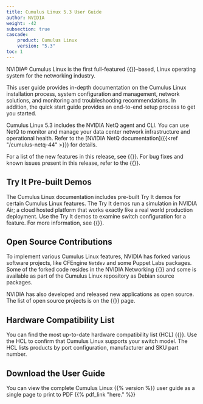 ```yaml
---
title: Cumulus Linux 5.3 User Guide
author: NVIDIA
weight: -42
subsection: true
cascade:
    product: Cumulus Linux
    version: "5.3"
toc: 1
---
```

NVIDIA® Cumulus Linux is the first full-featured {{<exlink url="https://www.debian.org/releases/buster/" text="Debian Buster" >}}-based,
Linux operating system for the networking industry.

This user guide provides in-depth documentation on the Cumulus Linux installation process, system configuration and management, network solutions, and monitoring and troubleshooting recommendations. In addition, the quick start guide provides an end-to-end setup process to get you started.

Cumulus Linux 5.3 includes the NVIDIA NetQ agent and CLI. You can use NetQ to monitor and manage your data center network infrastructure and operational health. Refer to the [NVIDIA NetQ documentation]({{<ref "/cumulus-netq-44" >}}) for details.

For a list of the new features in this release, see {{<link url="Whats-New" text="What's New">}}. For bug fixes and known issues present in this release, refer to the {{<link url="Cumulus-Linux-5.3-Release-Notes" text="Cumulus Linux 5.3 Release Notes">}}.
<!-- vale off -->
## Try It Pre-built Demos
<!-- vale on -->
The Cumulus Linux documentation includes pre-built Try It demos for certain Cumulus Linux features. The Try It demos run a simulation in NVIDIA Air; a cloud hosted platform that works exactly like a real world production deployment. Use the Try It demos to examine switch configuration for a feature. For more information, see {{<link url="Try-It-Pre-built-Demos" text="Try It Pre-built Demos">}}.

## Open Source Contributions

To implement various Cumulus Linux features, NVIDIA has forked various software projects, like CFEngine `Netdev` and some Puppet Labs packages. Some of the forked code resides in the NVIDIA Networking {{<exlink url="https://github.com/CumulusNetworks" text="GitHub repository" >}} and some is available as part of the Cumulus Linux repository as Debian source packages.

NVIDIA has also developed and released new applications as open source. The list of open source projects is on the {{<link title="Cumulus Linux 5.3 Packages" text="Cumulus Linux packages" >}} page.

## Hardware Compatibility List

You can find the most up-to-date hardware compatibility list (HCL) {{<exlink url="https://www.nvidia.com/en-us/networking/ethernet-switching/hardware-compatibility-list/" text="here" >}}. Use the HCL to confirm that Cumulus Linux supports your switch model. The HCL lists products by port configuration, manufacturer and SKU part number.

## Download the User Guide
<!-- vale off -->
You can view the complete Cumulus Linux {{% version %}} user guide as a single page to print to PDF {{% pdf_link "here." %}}
<!-- vale on -->
